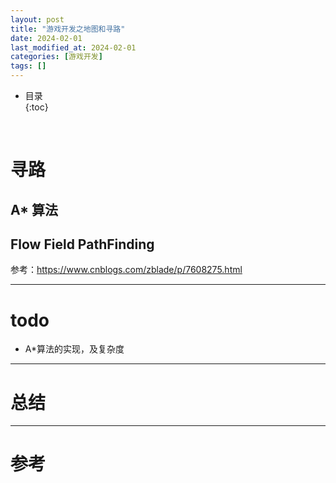 ```yaml
---
layout: post
title: "游戏开发之地图和寻路"
date: 2024-02-01
last_modified_at: 2024-02-01
categories: [游戏开发]
tags: []
---
```


* 目录  
{:toc}
<br/>


# 寻路
## A* 算法

## Flow Field PathFinding
参考：https://www.cnblogs.com/zblade/p/7608275.html

---

# todo
* A*算法的实现，及复杂度

---

# 总结


---

# 参考

